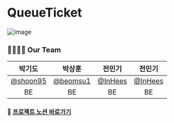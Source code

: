 # QueueTicket
![image](https://github.com/user-attachments/assets/3902588e-8875-47c1-a1aa-b1e126276ce5)


### 👨‍👩‍👧‍👦 Our Team

|                 박기도                   |                 박상훈                   |                전민기                 |                 전민기                 | 
| :------------------------------------: | :------------------------------------: | :----------------------------------: | :----------------------------------: | 
| [@shoon95](https://github.com/shoon95) | [@beomsu1](https://github.com/beomsu1) | [@InHees](https://github.com/InHeeS) | [@InHees](https://github.com/InHeeS) |
|                   BE                   |                   BE                   |                  BE                  |                   BE                 |

#### 🚚 [프로젝트 노션 바로가기](https://www.notion.so/fffe2b2fe1ba80f38452c705639f1dcc?pvs=4)

